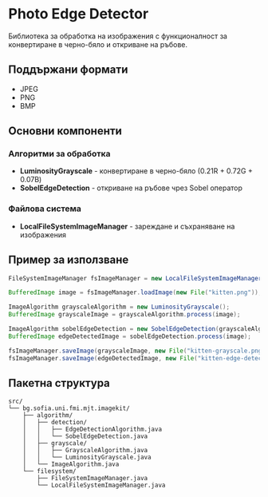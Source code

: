 # Photo Edge Detector 

Библиотека за обработка на изображения с функционалност за конвертиране в черно-бяло и откриване на ръбове.

## Поддържани формати
- JPEG
- PNG
- BMP

## Основни компоненти

### Алгоритми за обработка
- **LuminosityGrayscale** - конвертиране в черно-бяло (0.21R + 0.72G + 0.07B)
- **SobelEdgeDetection** - откриване на ръбове чрез Sobel оператор

### Файлова система
- **LocalFileSystemImageManager** - зареждане и съхраняване на изображения

## Пример за използване

```java
FileSystemImageManager fsImageManager = new LocalFileSystemImageManager();

BufferedImage image = fsImageManager.loadImage(new File("kitten.png"));

ImageAlgorithm grayscaleAlgorithm = new LuminosityGrayscale();
BufferedImage grayscaleImage = grayscaleAlgorithm.process(image);

ImageAlgorithm sobelEdgeDetection = new SobelEdgeDetection(grayscaleAlgorithm);
BufferedImage edgeDetectedImage = sobelEdgeDetection.process(image);

fsImageManager.saveImage(grayscaleImage, new File("kitten-grayscale.png"));
fsImageManager.saveImage(edgeDetectedImage, new File("kitten-edge-detected.png"));
```

## Пакетна структура

```
src/
└── bg.sofia.uni.fmi.mjt.imagekit/
    ├── algorithm/
    │   ├── detection/
    │   │   ├── EdgeDetectionAlgorithm.java
    │   │   └── SobelEdgeDetection.java
    │   ├── grayscale/
    │   │   ├── GrayscaleAlgorithm.java
    │   │   └── LuminosityGrayscale.java
    │   └── ImageAlgorithm.java
    └── filesystem/
        ├── FileSystemImageManager.java
        └── LocalFileSystemImageManager.java
```